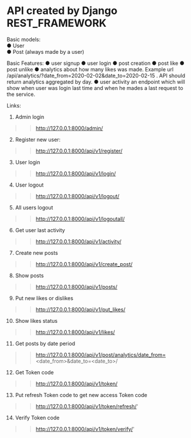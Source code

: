 # API created by Django REST_FRAMEWORK

Basic models:  
● User  
● Post (always made by a user)

Basic Features:
● user signup
● user login
● post creation
● post like
● post unlike
● analytics about how many likes was made. Example url
/api/analytics/?date_from=2020-02-02&date_to=2020-02-15 . API should return analytics aggregated
by day.
● user activity an endpoint which will show when user was login last time and when he mades a last
request to the service.

Links:
1. Admin login 
>> http://127.0.0.1:8000/admin/
2. Register new user:
>> http://127.0.0.1:8000/api/v1/register/
3. User login
>> http://127.0.0.1:8000/api/v1/login/
4. User logout
>> http://127.0.0.1:8000/api/v1/logout/
5. All users logout
>> http://127.0.0.1:8000/api/v1/logoutall/
6. Get user last activity
>> http://127.0.0.1:8000/api/v1/activity/
7. Create new posts
>> http://127.0.0.1:8000/api/v1/create_post/
8. Show posts
>> http://127.0.0.1:8000/api/v1/posts/
9. Put new likes or dislikes
>> http://127.0.0.1:8000/api/v1/put_likes/
10. Show likes status
>> http://127.0.0.1:8000/api/v1/likes/
11. Get posts by date period 
>> http://127.0.0.1:8000/api/v1/post/analytics/date_from=<date_from>&date_to=<date_to>/
12. Get Token code
>> http://127.0.0.1:8000/api/v1/token/
13. Put refresh Token code to get new access Token code
>> http://127.0.0.1:8000/api/v1/token/refresh/'
14. Verify Token code 
>> http://127.0.0.1:8000/api/v1/token/verify/'
